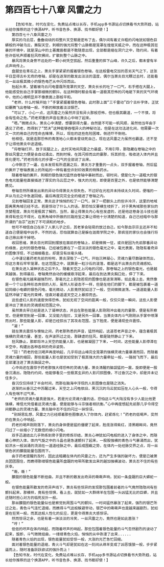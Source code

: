 # 第四百七十八章 风雷之力
        【告知书友，时代在变化，免费站点难以长存，手机app多书源站点切换看书大势所趋，站长给你推荐的这个换源APP，听书音色多、换源、找书都好使！】
       第四百七十八章风雷之力
       厚实的乌云层，叠叠绕绕的将整片天空都是密布了去，偶尔间有着丈许粗的闪电犹如银色巨蟒般的冲破乌云，撕裂天空，刺眼的强光将整个山脉都是笼罩在煌煌天威之中，而在这种极其狂暴的环境中，就是深山中的土著魔兽都是不敢随意出现，全部都是缩在洞穴之中，隐约间，有着些许低吼声顺着狂风吹拂间，扩散到整个山脉之中。
       暴风将萧炎身旁不远处的一颗小树凭空拔起，然后重重的摔下山峰，许久之后，都未曾有半点声响传上。
       盘腿坐在青石之上，萧炎手掌紧紧的握着银色卷轴，在这般雷电交加的恶劣天气之下，这张平日显得古朴无奇的卷轴，却是在逐渐的散发出淡淡的温度，偶尔当萧炎目光瞟过去时，还能看见一丝丝极其微小的银色电芒从中闪烁而出。
       抬起头来，望着被乌云闪电雷霆所笼罩的天空，萧炎长长的吐了一口气，右手搭在大腿上，他能感受到自己手掌那细微的颤抖，在这种随时都会有着一道极其恐怖的闪电砸下来的天气环境中，他的心境明显并不像表面上那般平和。
       “老师，什么时候开始？”手掌紧握着银色卷轴，此时那上面“三千雷动”四个古朴字体，正犹如要腾飞出卷轴一般，不断的释放着淡淡银芒。
       “可以了，小心一点，这风雷之力虽然并没有异火那般恐怖，但也极其霸道，一个不慎，将会有性命之危。”药老郑重的声音在萧炎心中响了起来。
       “嗯。”微微点头，萧炎心中清楚，想要获得力量，自然是不可能一帆风顺，虽然他当年由于遇见了药老，而得到了“焚决”这种能够吞噬异火的神秘功法，但是在这功法进化间，他需要一次又一次的用自己的性命去赌博，所以，现在的这些危险困难，倒还吓不倒他。
       他相信，就是连那恐怖的青莲地心火都未曾烧死自己，现在这风雷之力虽然也霸道，还不至于让得他萧炎中途退缩。
       “将卷轴打开，放于双腿之上，此时天地间风雷之力最盛，不用引导，那隐藏在卷轴之中的那丝风雷之力便是会自动涌出，而到时候，在其闪掠而出的霎那，将其抓住，吸收进入体内并且炼化便可。”药老将炼化的步骤一口气的全部说了出来。
       心中默念了一遍，在未发现有所遗漏之后，萧炎方才重重的一点头，双手握着卷轴，然后猛的撕开了卷轴表面上的所粘的一种有着些许封印效果的特殊药水。
       随着卷轴的撕开，刺眼的银色强光猛然自卷轴中暴射而出，顿时间，便是化为一道粗大的银色电光能量柱直接插进了厚实的乌云层之中，强大的光柱，即使是百里之外，也是依然能够清楚瞧见。
       卷轴忽然所爆发出来的异动令得萧炎大惊失色，不过好在光柱并未持续太久时间，便嗤的一声从乌云之中急速回缩，最后再度完完全全的缩进了卷轴之内。
       见到卷轴回复正常，萧炎这才悄悄的松了一口气，抹了一把额头上的些许冷汗，这里的地域距离黑角域已经不远，若是惊动了什么人的话，那恐怕又要横生枝折了，对于黑角域那些家伙的贪婪程度，萧炎可是极其了解的，当然，最让得萧炎内心有些发虚的，还是他这卷身法斗技也是来得有些见不得光，在黑角域中所做的拦路抢宝之事让得他十分清楚的知道，自己已经暗中与那所谓的“血宗”达到了不可调和的地步。
       他可不相信自己在杀了人家儿子之后，其老爹会轻易的放过自己，如今那血宗宗主还并不知道自己便是暗中凶手，不然的话，恐怕就算自己是躲在迦南学院之中，那疯狂的家伙也会强行将自己揪出来干掉吧。
       收回思绪，萧炎目光转回到摆放在面前的卷轴上，却是微微一怔，或许是因为先前那番异动的缘故，此时的银色卷轴，已经被包裹在了一层淡淡的银色毫光之中，毫光表面，隐隐有着奇异的图像浮现，不过细细看去，却是没有丝毫头绪。
       心中谨记着药老先前的吩咐，萧炎深吸了一口气，开始沉神凝心，灵魂力量尽数破体而出，将这方青石牢牢笼罩，在这范围之中，就算是一粒沙石的滚落，都是逃不出萧炎的灵魂感知。
       在萧炎进入凝神状态之后不久，随着天空之上闪电的闪掠，那卷轴之上的银色毫光，也是越来越强，到得最后，卷轴竟然自动的缓缓悬浮起来，最后在到达萧炎胸口处，停了下来。
       在银色毫光越来越强烈时，那毫光之上若隐若现的图像也是逐渐清晰，如此看上去，竟然像是一个个以各种形态奔掠的人形，虽然人形姿态不一样，但是在他们的脚下，都是被包裹着一道如同细小电蟒的银色闪电，毫光微动，人影竟然犹如活了一般，空间微微波荡，一道道能量人影猛然冲破了毫光的束缚，径直对着遥遥天空之上暴掠而去。
       这些虚幻人影的速度快得恐怖，犹如无视了空间的距离一般，仅仅只是一瞬间，这些人影便是冲出了萧炎的灵魂感知范围之中。
       虽然萧炎早已经是进入了凝神状态，并且在那些能量人影刚刚冲出毫光的霎那，便是有所察觉，但是察觉到是一回事，又没能力阻拦，又是另外一回事，当萧炎体内斗气刚刚从手掌中喷薄而出时，那些能量人影，却是已经掠出了其攻击范围，当下脸庞，便是涌现些许震惊。
       “凝！”
       就在萧炎震惊与懊恼之间，药老那熟悉的声音，猛然响起，这道苍老声音之中，蕴含着极其强横的灵魂力量，甚至，在声波所过之处，那肆虐的狂风，都是陡然静止了下来。
       狂风静止，那即将冲上天空的能量人影，也是被凝固了下来，一时间，这些能量人影停滞在半空中，构建出各种各样的奇异姿势。
       “回！”药老的低沉喝声再度响起，几乎将这山峰完全笼罩的强横灵魂力量暴涌而回，而随着灵魂力量的缩回，那些能量人影也是犹如受到了极其强大的力量牵扯一般，一路抛飞而下，最后全部灌注进了萧炎脑袋之中。
       心中尚还在震惊于药老那强大得恐怖的灵魂力量，萧炎清醒的脑袋猛的一震，旋即便是一股昏沉涌出，隐隐约约间，他能够看见一些极其玄异的人影闪掠图像，不过昏沉之中，却是并未记住多少。
       昏沉仅仅持续了半会时间，而那在脑海中浮现的人影图像也是随之消失。
       逐渐的从昏沉之中苏醒过来，天空之上闪电依旧，黑沉沉的乌云犹如压在人心头一般，令得人有些喘不过气来。
       “老师的灵魂力量真是强大，若是光论灵魂力量的话，恐怕这斗气大陆没有多少人能比他更强横，难怪光凭借着这灵魂力量，便是能够与斗宗强者相抗衡。”心中再度想起先前那几乎令得空间都静止的灵魂力量，萧炎脑中忍不住的闪过一抹惊讶。
       “别胡思乱想，风雷之力已经顺着那些图像进入了你体内，赶紧炼化！”药老的低喝声，突然的在萧炎心中响起。
       药老的喝声刚刚落下，萧炎的身体便是猛的僵硬了起来，脸庞涨得紫红，漆黑眼眸间，竟然闪过了一丝缩小了无数倍的细小闪电。
       双手迅速结出几乎熟练到骨子里的修炼印结，萧炎心神犹如闪电般的进入了身体之中，而随着心神的入体，体内气旋之中的斗晶也是急速颤抖了起来，一股股强横的青色斗气暴涌而出，犹如洪水一般汹涌的流淌在一道道经脉之中，最后成围截之势，在体内一处经脉交界之点，将一丝银色状的朦胧能量包围而下。
       由于药老提醒的及时，因此这暗藏在体内的风雷之力，还为产生多强的破坏力，便是已被萧炎团团围住，而瞧得那缕银色能量所盘踞的地带所散发出来的越加强横波动，萧炎忍不住的有些庆幸。
       “嘶，嘶！”
       朦胧的银色能量不断扭曲，并且不断的散发出奇异的嘶嘶声响，犹如一条盘踞的巨大蟒蛇一般。
       在银色能量所散发的奇异声线下，萧炎有些惊异的发现那包围着前者的斗气竟然隐隐间有些颤抖起来，那模样，竟有些惊惧，看上去，就犹如一大群绵羊在包围一头凶猛无比的巨蟒，并且还随时担心对方的临死反扑一般。
       那丝朦胧的银色能量似也是察觉到周围斗气的颤抖，一时间猛然暴涨了起来，强烈的银芒所过之处，青色斗气连忙退缩，而瞧得斗气这般躲避举动，银芒中的嘶嘶声也是越来越剧烈，犹如是在狂笑一般，而其这般人性化的反应，更是令得萧炎大感惊讶。
       然而惊讶之余，也是有着一抹淡淡的冷笑，一丝风雷之力，竟然也是如此嚣张？
       “哼！”
       低低的哼声在体内响起，而随着哼声的响起，那些包围着银色能量的斗气忽然剧烈的波动了起来，旋即，斗气微微扭曲，一缕缕青色火焰，悄悄的从中弥漫了出来......
       随着青色火焰的出现，银色能量犹如受惊一般，大涨的光芒急忙回缩。
       面对着银色能量的退缩，青火斗气却是犹如在这一刻间从绵羊变成了凶恶饿狼一般，步步紧逼而上，随时准备跃跃欲试的强扑而上！
       【告知书友，时代在变化，免费站点难以长存，手机app多书源站点切换看书大势所趋，站长给你推荐的这个换源APP，听书音色多、换源、找书都好使！】